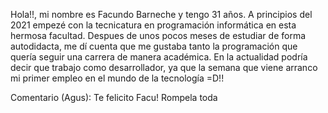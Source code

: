 Hola!!, mi nombre es Facundo Barneche y tengo 31 años. 
A principios del 2021 empezé con la tecnicatura en programación informática en esta hermosa facultad.
Despues de unos pocos meses de estudiar de forma autodidacta, me dí cuenta que me gustaba tanto la programación que quería seguir una carrera de manera académica.
En la actualidad podría decir que trabajo como desarrollador, ya que la semana que viene arranco mi primer empleo en el mundo de la tecnología =D!!

Comentario (Agus): Te felicito Facu! Rompela toda
